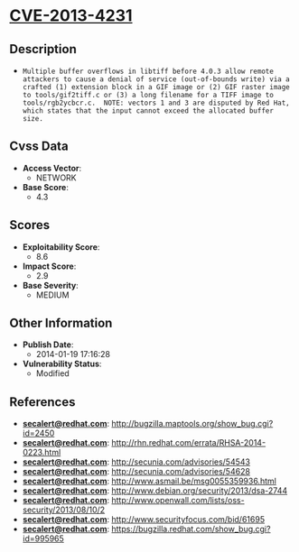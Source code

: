 
# [CVE-2013-4231](http://bugzilla.maptools.org/show_bug.cgi?id=2450)

## Description

- `Multiple buffer overflows in libtiff before 4.0.3 allow remote attackers to cause a denial of service (out-of-bounds write) via a crafted (1) extension block in a GIF image or (2) GIF raster image to tools/gif2tiff.c or (3) a long filename for a TIFF image to tools/rgb2ycbcr.c.  NOTE: vectors 1 and 3 are disputed by Red Hat, which states that the input cannot exceed the allocated buffer size.`

## Cvss Data

- **Access Vector**:
  - NETWORK
- **Base Score**:
  - 4.3

## Scores

- **Exploitability Score**:
  - 8.6
- **Impact Score**:
  - 2.9
- **Base Severity**:
  - MEDIUM

## Other Information

- **Publish Date**:
  - 2014-01-19 17:16:28
- **Vulnerability Status**:
  - Modified

## References

- **secalert@redhat.com**: http://bugzilla.maptools.org/show_bug.cgi?id=2450
- **secalert@redhat.com**: http://rhn.redhat.com/errata/RHSA-2014-0223.html
- **secalert@redhat.com**: http://secunia.com/advisories/54543
- **secalert@redhat.com**: http://secunia.com/advisories/54628
- **secalert@redhat.com**: http://www.asmail.be/msg0055359936.html
- **secalert@redhat.com**: http://www.debian.org/security/2013/dsa-2744
- **secalert@redhat.com**: http://www.openwall.com/lists/oss-security/2013/08/10/2
- **secalert@redhat.com**: http://www.securityfocus.com/bid/61695
- **secalert@redhat.com**: https://bugzilla.redhat.com/show_bug.cgi?id=995965

